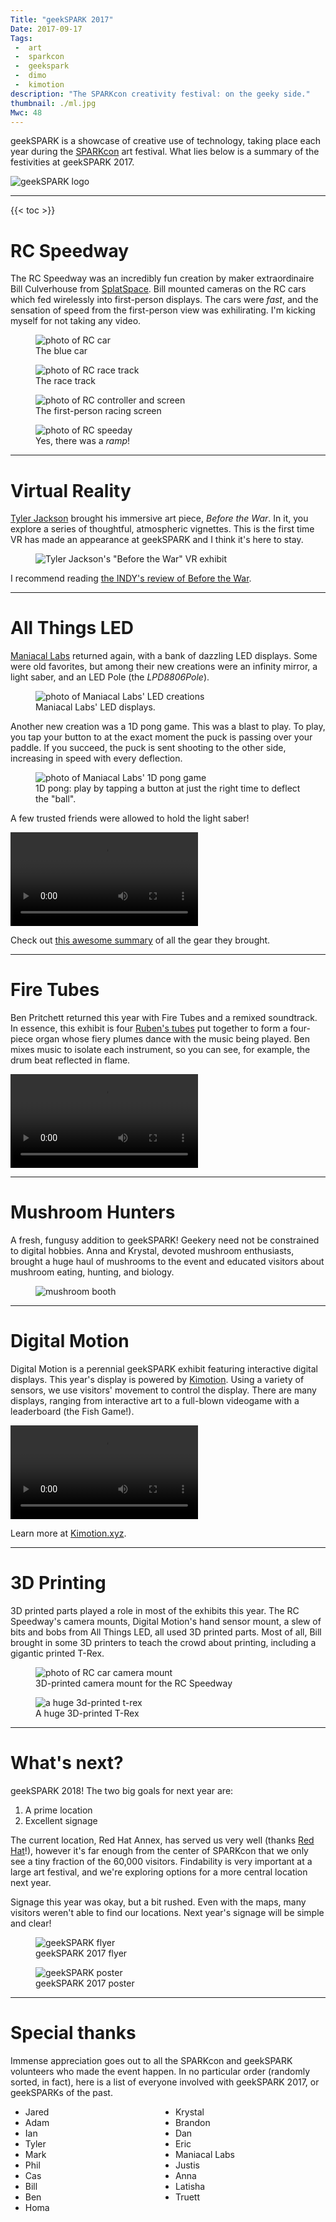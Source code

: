 ```yaml
---
Title: "geekSPARK 2017"
Date: 2017-09-17
Tags:
 -  art
 -  sparkcon
 -  geekspark
 -  dimo
 -  kimotion
description: "The SPARKcon creativity festival: on the geeky side."
thumbnail: ./ml.jpg
Mwc: 48
---
```


geekSPARK is a showcase of creative use of technology, taking place each year during the [SPARKcon][sparkcon] art festival.  What lies below is a summary of the festivities at geekSPARK 2017.

![geekSPARK logo](geekSPARK-icon.png)

---

{{< toc >}}

# RC Speedway

The RC Speedway was an incredibly fun creation by maker extraordinaire Bill Culverhouse from [SplatSpace][splat].  Bill mounted cameras on the RC cars which fed wirelessly into first-person displays.  The cars were *fast*, and the sensation of speed from the first-person view was exhilirating.  I'm kicking myself for not taking any video.

<div class="beside">
    <figure>
        <img src="rc-car.jpg" alt="photo of RC car" />
        <figcaption>The blue car</figcaption>
    </figure>
    <figure>
        <img src="racetrack-copy.jpg" alt="photo of RC race track" />
        <figcaption>The race track</figcaption>
    </figure>
    <figure>
        <img src="rc-vid.jpg" alt="photo of RC controller and screen" />
        <figcaption>The first-person racing screen</figcaption>
    </figure>
    <figure>
        <img src="rc1.jpg" alt="photo of RC speeday" />
        <figcaption>Yes, there was a <i>ramp</i>!</figcaption>
    </figure>
</div>

---

# Virtual Reality

[Tyler Jackson][tyler] brought his immersive art piece, *Before the War*.  In it, you explore a series of thoughtful, atmospheric vignettes.  This is the first time VR has made an appearance at geekSPARK and I think it's here to stay.

<figure><img src="tyler-vr.jpg" alt="Tyler Jackson's &quot;Before the War&quot; VR exhibit" /></figure>

I recommend reading [the INDY's review of Before the War][indybtw].

---

# All Things LED

[Maniacal Labs][ml] returned again, with a bank of dazzling LED displays.  Some were old favorites, but among their new creations were an infinity mirror, a light saber, and an LED Pole (the *LPD8806Pole*).

<figure>
    <img src="ml.jpg" alt="photo of Maniacal Labs' LED creations" />
    <figcaption>Maniacal Labs' LED displays.  </figcaption>
</figure>

Another new creation was a 1D pong game.  This was a blast to play.  To play, you tap your button to at the exact moment the puck is passing over your paddle.  If you succeed, the puck is sent shooting to the other side, increasing in speed with every deflection.

<figure>
    <img src="1dpong.jpg" alt="photo of Maniacal Labs' 1D pong game" />
    <figcaption>1D pong: play by tapping a button at just the right time to deflect the "ball".</figcaption>
</figure>

A few trusted friends were allowed to hold the light saber!

<video autoplay controls loop>
    <source src="spin-saber.mp4" />
    <source src="spin-saber.webm" />
</video>

Check out [this awesome summary](http://maniacallabs.com/sparkcon-2017/) of all the gear they brought.

---

# Fire Tubes

Ben Pritchett returned this year with Fire Tubes and a remixed soundtrack.  In essence, this exhibit is four [Ruben's tubes](https://www.youtube.com/watch?v=ynqzeIYA7Iw) put together to form a four-piece organ whose fiery plumes dance with the music being played.  Ben mixes music to isolate each instrument, so you can see, for example, the drum beat reflected in flame.

<video style="margin: 0 auto" autoplay controls loop>
    <source src="fire-table-anim.mp4" />
    <source src="fire-table-anim.webm" />
</video>

---

# Mushroom Hunters

A fresh, fungusy addition to geekSPARK!  Geekery need not be constrained to digital hobbies.  Anna and Krystal, devoted mushroom enthusiasts, brought a huge haul of mushrooms to the event and educated visitors about mushroom eating, hunting, and biology.

<figure><img src="mushrooms.jpg" alt="mushroom booth" /></figure>

---

# Digital Motion

Digital Motion is a perennial geekSPARK exhibit featuring interactive digital displays.  This year's display is powered by [Kimotion][kimo].  Using a variety of sensors, we use visitors' movement to control the display.  There are many displays, ranging from interactive art to a full-blown videogame with a leaderboard (the Fish Game!).

<video autoplay controls loop>
    <source src="quick-clip.mp4" />
    <source src="quick-clip.webm" />
</video>

Learn more at [Kimotion.xyz][kimo].

---

# 3D Printing

3D printed parts played a role in most of the exhibits this year.  The RC Speedway's camera mounts, Digital Motion's hand sensor mount, a slew of bits and bobs from All Things LED, all used 3D printed parts.  Most of all, Bill brought in some 3D printers to teach the crowd about printing, including a gigantic printed T-Rex.

<div class="beside">
    <figure>
        <img src="rc-cam.jpg" alt="photo of RC car camera mount" />
        <figcaption>3D-printed camera mount for the RC Speedway</figcaption>
    </figure>
    <figure>
        <img src="trex.jpeg" alt="a huge 3d-printed t-rex" />
        <figcaption>A huge 3D-printed T-Rex</figcaption>
    </figure>
</div>

---

# What's next?

geekSPARK 2018!  The two big goals for next year are:

 1. A prime location
 2. Excellent signage

The current location, Red Hat Annex, has served us very well (thanks [Red Hat][rh]!), however it's far enough from the center of SPARKcon that we only see a tiny fraction of the 60,000 visitors.  Findability is very important at a large art festival, and we're exploring options for a more central location next year.

Signage this year was okay, but a bit rushed.  Even with the maps, many visitors weren't able to find our locations.  Next year's signage will be simple and clear!


<div class="beside">
    <figure>
        <img src="flyer.png" alt="geekSPARK flyer" />
        <figcaption>geekSPARK 2017 flyer</figcaption>
    </figure>
    <figure>
        <img src="poster.jpg" alt="geekSPARK poster" />
        <figcaption>geekSPARK 2017 poster</figcaption>
    </figure>
</div>


---

# Special thanks

Immense appreciation goes out to all the SPARKcon and geekSPARK volunteers who made the event happen.  In no particular order (randomly sorted, in fact), here is a list of everyone involved with geekSPARK 2017, or geekSPARKs of the past.

<ul style="display: grid; grid-template-columns: repeat(auto-fill,minmax(200px,1fr));">
    <li>Jared</li>
    <li>Krystal</li>
    <li>Adam</li>
    <li>Brandon</li>
    <li>Ian</li>
    <li>Dan</li>
    <li>Tyler</li>
    <li>Eric</li>
    <li>Mark</li>
    <li>Maniacal Labs</li>
    <li>Phil</li>
    <li>Justis</li>
    <li>Cas</li>
    <li>Anna</li>
    <li>Bill</li>
    <li>Latisha</li>
    <li>Ben</li>
    <li>Truett</li>
    <li>Homa</li>
</ul>


[sparkcon]: https://sparkcon.com
[tyler]: http://memorymachinecreative.com/
[indybtw]: https://www.indyweek.com/indyweek/tyler-jacksons-exhibit-at-lump-scouts-the-next-frontier-for-artists-virtual-reality/
[ml]: http://maniacallabs.com/
[kimo]: http://kimotion.xyz
[splat]: https://splatspace.org/
[rh]: https://redhat.com
